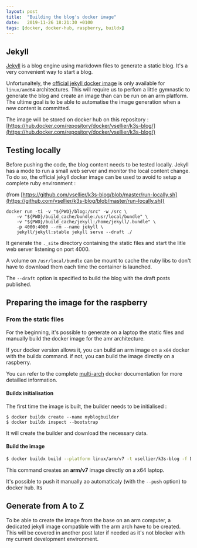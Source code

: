 ```yaml
---
layout: post
title:  "Building the blog's docker image"
date:   2019-11-26 18:21:30 +0100
tags: [docker, docker-hub, raspberry, buildx]
---
```


## Jekyll

[Jekyll](https://jekyllrb.com/) is a blog engine using markdown files to generate a static blog. It's a very convenient way to start a blog.

Unfortunaltely, the [official jekyll docker image](https://hub.docker.com/r/jekyll/jekyll/tags) is only available for ``linux/amd64`` architectures. This will require us to perfom a little gymnastic to generate the blog and create an image than can be run on an arm platform. The ultime goal is to be able to automatise the image generation when a new content is committed.

The image will be stored on docker hub on this repository : [https://hub.docker.com/repository/docker/vsellier/k3s-blog/](https://hub.docker.com/repository/docker/vsellier/k3s-blog/)

## Testing locally

Before pushing the code, the blog content needs to be tested locally. Jekyll has a mode to run a small web server and monitor the local content change. 
To do so, the official jekyll docker image can be used to avoid to setup a complete ruby environment :

(from [https://github.com/vsellier/k3s-blog/blob/master/run-locally.sh](https://github.com/vsellier/k3s-blog/blob/master/run-locally.sh))

```shell
docker run -ti -v "${PWD}/blog:/src" -w /src \
    -v "${PWD}/build_cache/bundle:/usr/local/bundle" \
    -v "${PWD}/build_cache/jekyll:/home/jekyll/.bundle" \
    -p 4000:4000 --rm --name jekyll \
    jekyll/jekyll:stable jekyll serve --draft ./
```

It generate the ``._site`` directory containing the static files and start the litle web server listening on port 4000.

A volume on ``/usr/local/bundle`` can be mount to cache the ruby libs to don't have to download them each time the container is launched.

The ``--draft`` option is specified to build the blog with the draft posts published.

## Preparing the image for the raspberry

### From the static files

For the beginning, it's possible to generate on a laptop the static files and manually build the docker image for the amr architecture.

If your docker version allows it, you can build an arm image on a ``x64`` docker with the buildx command. if not, you can build the image directly on a raspberry.

You can refer to the complete [multi-arch](https://docs.docker.com/docker-for-mac/multi-arch/) docker documentation for more detailled information.

#### Buildx initialisation

The first time the image is built, the builder needs to be initialised :

```shell
$ docker buildx create --name myblogbuilder
$ docker buildx inspect --bootstrap
```

It will create the builder and download the necessary data.

#### Build the image

```bash
$ docker buildx build --platform linux/arm/v7 -t vsellier/k3s-blog -f Dockerfile-for-static .
```
This command creates an **arm/v7** image directly on a x64 laptop.

It's possible to push it manually ao automaticaly (with the ``--push`` option) to docker hub. Its

## Generate from A to Z

To be able to create the image from the base on an arm computer, a dedicated jekyll image compatible with the arm arch have to be created.
This will be covered in another post later if needed as it's not blocker with my current development environment.
